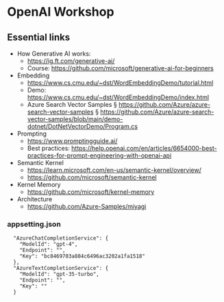 ﻿# OpenAI Workshop

## Essential links

- How Generative AI works:
	- https://ig.ft.com/generative-ai/
	- Course: https://github.com/microsoft/generative-ai-for-beginners
- Embedding
	- https://www.cs.cmu.edu/~dst/WordEmbeddingDemo/tutorial.html
	- Demo: https://www.cs.cmu.edu/~dst/WordEmbeddingDemo/index.html
	- Azure Search Vector Samples
		§ https://github.com/Azure/azure-search-vector-samples
		§ https://github.com/Azure/azure-search-vector-samples/blob/main/demo-dotnet/DotNetVectorDemo/Program.cs
- Prompting
	- https://www.promptingguide.ai/
	- Best practices: https://help.openai.com/en/articles/6654000-best-practices-for-prompt-engineering-with-openai-api
- Semantic Kernel
	- https://learn.microsoft.com/en-us/semantic-kernel/overview/
	- https://github.com/microsoft/semantic-kernel
- Kernel Memory
	- https://github.com/microsoft/kernel-memory
- Architecture
	- https://github.com/Azure-Samples/miyagi

### appsetting.json
```
  "AzureChatCompletionService": {
	"ModelId": "gpt-4",
	"Endpoint": "",
	"Key": "bc8469703a884c6496ac3202a1fa1518"
  },
  "AzureTextCompletionService": {
	"ModelId": "gpt-35-turbo",
	"Endpoint": "",
	"Key": ""
  }
```